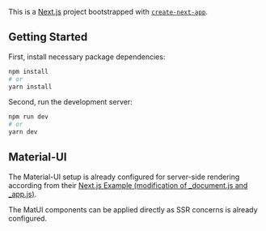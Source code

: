 This is a [Next.js](https://nextjs.org/) project bootstrapped with [`create-next-app`](https://github.com/vercel/next.js/tree/canary/packages/create-next-app).

## Getting Started

First, install necessary package dependencies:

```bash
npm install
# or
yarn install
```

Second, run the development server:

```bash
npm run dev
# or
yarn dev
```

## Material-UI
The Material-UI setup is already configured for server-side rendering according from their [Next.js Example (modification of _document.js and _app.js)](https://github.com/mui-org/material-ui/tree/master/examples/nextjs).

The MatUI components can be applied directly as SSR concerns is already configured.
